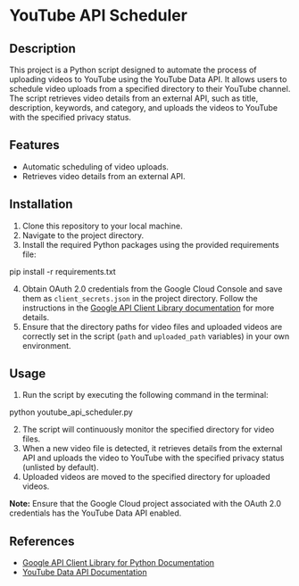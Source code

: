 # YouTube API Scheduler

## Description
This project is a Python script designed to automate the process of uploading videos to YouTube using the YouTube Data API. It allows users to schedule video uploads from a specified directory to their YouTube channel. The script retrieves video details from an external API, such as title, description, keywords, and category, and uploads the videos to YouTube with the specified privacy status.

## Features
- Automatic scheduling of video uploads.
- Retrieves video details from an external API.

## Installation
1. Clone this repository to your local machine.
2. Navigate to the project directory.
3. Install the required Python packages using the provided requirements file:

pip install -r requirements.txt

4. Obtain OAuth 2.0 credentials from the Google Cloud Console and save them as `client_secrets.json` in the project directory. Follow the instructions in the [Google API Client Library documentation](https://developers.google.com/api-client-library/python/guide/aaa_client_secrets) for more details.
5. Ensure that the directory paths for video files and uploaded videos are correctly set in the script (`path` and `uploaded_path` variables) in your own environment.

## Usage
1. Run the script by executing the following command in the terminal:

python youtube_api_scheduler.py

2. The script will continuously monitor the specified directory for video files.
3. When a new video file is detected, it retrieves details from the external API and uploads the video to YouTube with the specified privacy status (unlisted by default).
4. Uploaded videos are moved to the specified directory for uploaded videos.

**Note:** Ensure that the Google Cloud project associated with the OAuth 2.0 credentials has the YouTube Data API enabled. 


## References
- [Google API Client Library for Python Documentation](https://developers.google.com/api-client-library/python)
- [YouTube Data API Documentation](https://developers.google.com/youtube/v3)  
